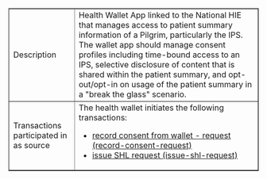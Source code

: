 <table border="1" class="dataframe table table-striped table-bordered">
  <tbody>
  <tr>
    <td>Description</td>
    <td>Health Wallet App linked to the National HIE that manages access to  patient summary information of a Pilgrim, particularly the IPS. The wallet app should manage consent profiles including time-bound access to an IPS, selective disclosure of content that is shared within the patient summary, and opt-out/opt-in on usage of the patient summary in a "break the glass" scenario.</td>
  </tr>
  <tr>
    <td>Transactions participated in as source</td>
    <td>The health wallet initiates the following transactions: 
       <ul>
        <li><a href="transactions.html#record-consent-request">record consent from wallet - request (record-consent-request)</a></li>
        <li><a href="transaction.html#issue-verifiable-shl-request">issue SHL request (issue-shl-request)</a></li>
       </ul>
    </td>
  </tr>
  </tbody>
</table>

